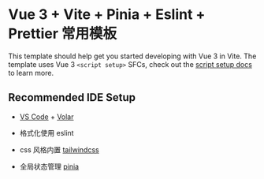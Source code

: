 # Vue 3 + Vite + Pinia + Eslint + Prettier 常用模板

This template should help get you started developing with Vue 3 in Vite. The template uses Vue 3 `<script setup>` SFCs, check out the [script setup docs](https://v3.vuejs.org/api/sfc-script-setup.html#sfc-script-setup) to learn more.

## Recommended IDE Setup

- [VS Code](https://code.visualstudio.com/) + [Volar](https://marketplace.visualstudio.com/items?itemName=Vue.volar)

- 格式化使用 eslint
- css 风格内置 [tailwindcss](https://tailwindcss.com/docs/flex-wrap)
- 全局状态管理 [pinia](https://pinia.web3doc.top/introduction.html)
